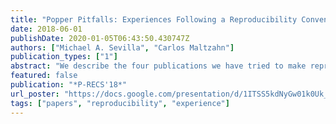```yaml
---
title: "Popper Pitfalls: Experiences Following a Reproducibility Convention"
date: 2018-06-01
publishDate: 2020-01-05T06:43:50.430747Z
authors: ["Michael A. Sevilla", "Carlos Maltzahn"]
publication_types: ["1"]
abstract: "We describe the four publications we have tried to make reproducible and discuss how each paper has changed our workflows, practices, and collaboration policies. The fundamental insight is that paper artifacts must be made reproducible from the start of the project; artifacts are too difficult to make reproducible when the papers are (1) already published and (2) authored by researchers that are not thinking about reproducibility. In this paper, we present the best practices adopted by our research laboratory, which was sculpted by the pitfalls we have identified for the Popper convention. We conclude with a ``call-to-arms\" for the community focused on enhancing reproducibility initiatives for academic conferences, industry environments, and national laboratories. We hope that our experiences will shape a best practices guide for future reproducible papers."
featured: false
publication: "*P-RECS'18*"
url_poster: "https://docs.google.com/presentation/d/1ITSS5kdNyGw01k0Uk_ruMRddNKmuKgb3gNxtcd2UcBU/edit?usp=sharing"
tags: ["papers", "reproducibility", "experience"]
---
```



